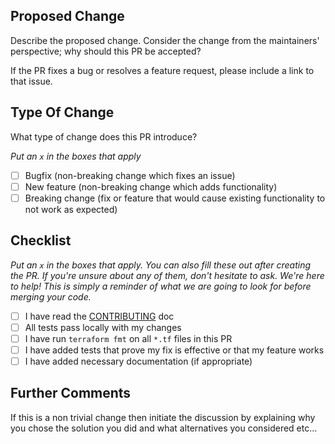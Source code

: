 ## Proposed Change

Describe the proposed change. Consider the change from the maintainers' perspective; why should this PR be accepted?

If the PR fixes a bug or resolves a feature request, please include a link to that issue.

## Type Of Change

What type of change does this PR introduce?

_Put an `x` in the boxes that apply_

- [ ] Bugfix (non-breaking change which fixes an issue)
- [ ] New feature (non-breaking change which adds functionality)
- [ ] Breaking change (fix or feature that would cause existing functionality to not work as expected)

## Checklist

_Put an `x` in the boxes that apply. You can also fill these out after creating the PR. If you're unsure about any of them, don't hesitate to ask. We're here to help! This is simply a reminder of what we are going to look for before merging your code._

- [ ] I have read the [CONTRIBUTING](/CONTRIBUTING.md) doc
- [ ] All tests pass locally with my changes
- [ ] I have run `terraform fmt` on all `*.tf` files in this PR
- [ ] I have added tests that prove my fix is effective or that my feature works
- [ ] I have added necessary documentation (if appropriate)

## Further Comments

If this is a non trivial change then initiate the discussion by explaining why you chose the solution you did and what alternatives you considered etc...